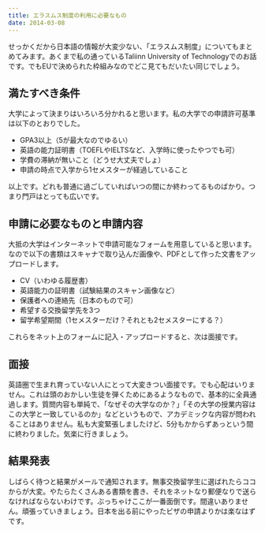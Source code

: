 ```yaml
---
title: エラスムス制度の利用に必要なもの
date: 2014-03-08
---
```


せっかくだから日本語の情報が大変少ない、「エラスムス制度」についてもまとめてみます。あくまで私の通っているTaliinn University of Technologyでのお話です。でもEUで決められた枠組みなのでどこ見てもだいたい同じでしょう。

## 満たすべき条件
大学によって決まりはいろいろ分かれると思います。私の大学での申請許可基準は以下のとおりでした。

- GPA3以上（5が最大なのでゆるい）
- 英語の能力証明書（TOEFLやIELTSなど、入学時に使ったやつでも可）
- 学費の滞納が無いこと（どうせ大丈夫でしょ）
- 申請の時点で入学から1セメスターが経過していること

以上です。どれも普通に過ごしていればいつの間にか終わってるものばかり。つまり門戸はとっても広いです。

## 申請に必要なものと申請内容
大抵の大学はインターネットで申請可能なフォームを用意していると思います。なので以下の書類はスキャナで取り込んだ画像や、PDFとして作った文書をアップロードします。

- CV（いわゆる履歴書）
- 英語能力の証明書（試験結果のスキャン画像など）
- 保護者への連絡先（日本のもので可）
- 希望する交換留学先を3つ
- 留学希望期間（1セメスターだけ？それとも2セメスターにする？）

これらをネット上のフォームに記入・アップロードすると、次は面接です。

## 面接
英語圏で生まれ育っていない人にとって大変きつい面接です。でも心配はいりません。これは頭のおかしい生徒を弾くためにあるようなもので、基本的に全員通過します。質問内容も単純で、「なぜその大学なのか？」「その大学の授業内容はこの大学と一致しているのか」などというもので、アカデミックな内容が問われることはありません。私も大変緊張しましたけど、5分もかからずあっという間に終わりました。気楽に行きましょう。

## 結果発表
しばらく待つと結果がメールで通知されます。無事交換留学生に選ばれたらココからが大変。やたらたくさんある書類を書き、それをネットなり郵便なりで送らなければならないわけです。ぶっちゃけここが一番面倒です。間違いありません。頑張っていきましょう。日本を出る前にやったビザの申請よりかは楽なはずです。

